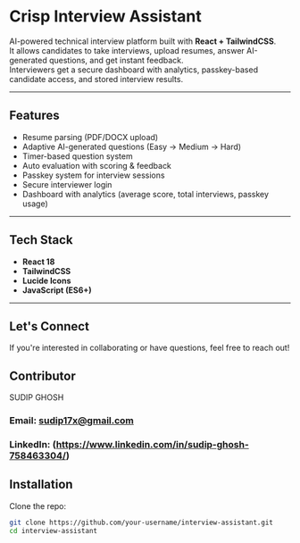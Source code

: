 # Crisp Interview Assistant

AI-powered technical interview platform built with **React + TailwindCSS**.  
It allows candidates to take interviews, upload resumes, answer AI-generated questions, and get instant feedback.  
Interviewers get a secure dashboard with analytics, passkey-based candidate access, and stored interview results.

---

## Features
-  Resume parsing (PDF/DOCX upload)
-  Adaptive AI-generated questions (Easy → Medium → Hard)
-  Timer-based question system
-  Auto evaluation with scoring & feedback
-  Passkey system for interview sessions
-  Secure interviewer login
-  Dashboard with analytics (average score, total interviews, passkey usage)

---

## Tech Stack
- **React 18**
- **TailwindCSS**
- **Lucide Icons**
- **JavaScript (ES6+)**

---

## Let's Connect

If you're interested in collaborating or have questions, feel free to reach out!


## Contributor
 SUDIP GHOSH
### Email: sudip17x@gmail.com
### LinkedIn: (https://www.linkedin.com/in/sudip-ghosh-758463304/)

## Installation

Clone the repo:
```bash
git clone https://github.com/your-username/interview-assistant.git
cd interview-assistant
